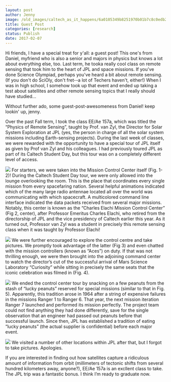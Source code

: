 ```yaml
---
layout: post
author: Jenny
image: /old_images/caltech_as_it_happens/6a0105349b8251970b01b7c8c0edb2970b.jpg
title: Guest Post
categories: [research]
status: Publish
date: 2017-02-07
---
```


Hi friends,
I have a special treat for y'all: a guest post! This one's from Daniel, myfriend who is also a senior and majors in physics but knows a lot about everything else, too. Last term, he tooka really cool class on remote sensing that took him to the heart of JPL and space missions. If you've done Science Olympiad, perhaps you've heard a bit about remote sensing. (If you don't do SciOly, don't fret--a lot of Techers haven't, either!) When I was in high school, I somehow took up that event and ended up taking a test about satellites and other remote sensing topics that I really should have studied...

Without further ado, some guest-post-awesomeness from Daniel!
keep lookin' up,
jenny.

Over the past Fall term, I took the class EE/Ae 157a, which was titled the “Physics of Remote Sensing”, taught by Prof. van Zyl, the Director for Solar System Exploration at JPL (yes, the person in charge of all the solar system missions including Earth-sensing projects). During the last week of classes, we were rewarded with the opportunity to have a special tour of JPL itself as given by Prof van Zyl and his colleagues. I had previously toured JPL as part of its Caltech Student Day, but this tour was on a completely different level of access.


![](/old_images/caltech_as_it_happens/6a0105349b8251970b01b8d24ab4d5970c.jpg)
For starters, we were taken into the Mission Control Center itself (Fig. 1-2)! During the Caltech Student Day tour, we were only allowed into the lounge overlooking the room. This is the place that coordinates every single mission from every spacefaring nation. Several helpful animations indicated which of the many large radio antennae located all over the world was communicating with which spacecraft. A multicolored command line interface indicated the data packets received from several major missions. Notably, this center is known as the “Charles Elachi Mission Control Center” (Fig 2, center), after Professor Emeritus Charles Elachi, who retired from the directorship of JPL and the vice presidency of Caltech earlier this year. As it turned out, Professor van Zyl was a student in precisely this remote sensing class when it was taught by Professor Elachi!


![](/old_images/caltech_as_it_happens/6a0105349b8251970b01b7c8c0edd1970b.jpg)
We were further encouraged to explore the control centre and take pictures. We promptly took advantage of the latter (Fig 3) and even chatted with the mission controllers (known as “Aces”) on duty. If that was not thrilling enough, we were then brought into the adjoining command center to watch the director’s cut of the successful arrival of Mars Science Laboratory “Curiosity” while sitting in precisely the same seats that the iconic celebration was filmed in (Fig. 4).


![](/old_images/caltech_as_it_happens/6a0105349b8251970b01bb0963ddd8970d.jpg)
We ended the control center tour by snacking on a few peanuts from the stash of “lucky peanuts” reserved for special missions (similar to that in Fig. 5). Apparently, this tradition arose in 1964 after a string of expensive failures in the missions Ranger 1 to Ranger 6. That year, the next mission iteration Ranger 7 launched and performed its mission perfectly. The project team could not find anything they had done differently, save for the single observation that an engineer had passed out peanuts before that successful launch. Since then, JPL has established a tradition of eating “lucky peanuts” (the actual supplier is confidential) before each major event.


![](/old_images/6a01a73d94d1a8970d01b8d24ab534970c-pi.jpg)
We visited a number of other locations within JPL after that, but I forgot to take pictures. Apologies.

If you are interested in finding out how satellites capture a ridiculous amount of information from orbit (millimeters of tectonic shifts from several hundred kilometers away, anyone?), EE/Ae 157a is an excllent class to take. The JPL trip was a fantastic bonus. I think I’m ready to graduate now.

